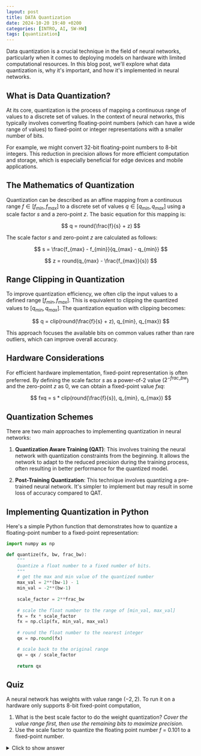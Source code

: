 ```yaml
---
layout: post
title: DATA Quantization
date: 2024-10-20 19:40 +0200
categories: [INTRO, AI, SW-HW]
tags: [quantization]
---
```


Data quantization is a crucial technique in the field of neural networks, particularly when it comes to deploying models on hardware with limited computational resources. In this blog post, we'll explore what data quantization is, why it's important, and how it's implemented in neural networks.

## What is Data Quantization?

At its core, quantization is the process of mapping a continuous range of values to a discrete set of values. In the context of neural networks, this typically involves converting floating-point numbers (which can have a wide range of values) to fixed-point or integer representations with a smaller number of bits.

For example, we might convert 32-bit floating-point numbers to 8-bit integers. This reduction in precision allows for more efficient computation and storage, which is especially beneficial for edge devices and mobile applications.

## The Mathematics of Quantization

Quantization can be described as an affine mapping from a continuous range $f \in [f_{min}, f_{max}]$ to a discrete set of values $q \in [q_{min}, q_{max}]$ using a scale factor $s$ and a zero-point $z$. The basic equation for this mapping is:

$$
q = round(\frac{f}{s} + z)
$$

The scale factor $s$ and zero-point $z$ are calculated as follows:

$$
s = \frac{f_{max} - f_{min}}{q_{max} - q_{min}}
$$

$$
z = round(q_{max} - \frac{f_{max}}{s})
$$

## Range Clipping in Quantization

To improve quantization efficiency, we often clip the input values to a defined range $[f_{min}, f_{max}]$. This is equivalent to clipping the quantized values to $[q_{min}, q_{max}]$. The quantization equation with clipping becomes:

$$
q = clip(round(\frac{f}{s} + z), q_{min}, q_{max})
$$

This approach focuses the available bits on common values rather than rare outliers, which can improve overall accuracy.

## Hardware Considerations

For efficient hardware implementation, fixed-point representation is often preferred. By defining the scale factor $s$ as a power-of-2 value ($2^{-frac\_bw}$) and the zero-point $z$ as 0, we can obtain a fixed-point value $fxq$:

$$
fxq = s * clip(round(\frac{f}{s}), q_{min}, q_{max})
$$

## Quantization Schemes

There are two main approaches to implementing quantization in neural networks:

1. **Quantization Aware Training (QAT)**: This involves training the neural network with quantization constraints from the beginning. It allows the network to adapt to the reduced precision during the training process, often resulting in better performance for the quantized model.

2. **Post-Training Quantization**: This technique involves quantizing a pre-trained neural network. It's simpler to implement but may result in some loss of accuracy compared to QAT.

## Implementing Quantization in Python

Here's a simple Python function that demonstrates how to quantize a floating-point number to a fixed-point representation:

```python
import numpy as np

def quantize(fx, bw, frac_bw):
    """
    Quantize a float number to a fixed number of bits.
    """
    # get the max and min value of the quantized number
    max_val = 2**(bw-1) - 1
    min_val = -2**(bw-1)
    
    scale_factor = 2**frac_bw
    
    # scale the float number to the range of [min_val, max_val]
    fx = fx * scale_factor
    fx = np.clip(fx, min_val, max_val)
        
    # round the float number to the nearest integer
    qx = np.round(fx)

    # scale back to the original range
    qx = qx / scale_factor
    
    return qx

```

## Quiz
A neural network has weights with value range $(-2, 2)$. To run it on a hardware only supports 8-bit fixed-point computation,
1. What is the best scale factor to do the weight quantization? *Cover the value range first, then use the remaining bits to maximize precision.*
2. Use the scale factor to quantize the floating point number $f$ = 0.101 to a fixed-point number.

<details>
<summary>Click to show answer</summary>

## Answer
1. To cover the range of $(-2, 2)$, there are 2 bits needed for the integer part (including 1 sign bit). So 6 bits can be used for the fractional part. Therefore, the scale factor $s$ is $2^{-6} = 1/64$.
2. $fxq = 1/64 * clip(round(0.101 * 64), -2^{7}, 2^{7}-1)$
   $= 1/64 * clip(round(6.464), -128, 127)$
   $= 1/64 * 6$
   $= 0.09375$

**[FP to FXP Converter](https://venerable-biscuit-cefbbb.netlify.app/)**
</details>
